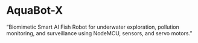 # AquaBot-X
“Biomimetic Smart AI Fish Robot for underwater exploration, pollution monitoring, and surveillance using NodeMCU, sensors, and servo motors.”
